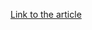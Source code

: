 [Link to the article](https://nextgov.com/cybersecurity/2015/05/third-party-software-was-entry-point-background-check-system-hack/112354/)
